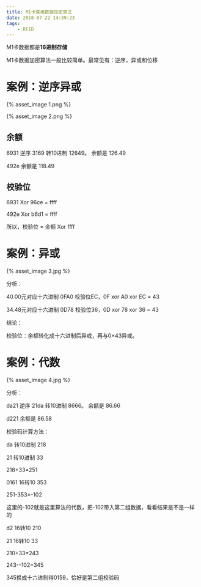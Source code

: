 ```yaml
---
title: M1卡常用数据加密算法
date: 2018-07-22 14:39:23
tags:
	- RFID
---
```


M1卡数据都是**16进制存储**

M1卡数据加密算法一般比较简单。最常见有：逆序，异或和位移

# 案例：逆序异或 #

{% asset_image 1.png %}

{% asset_image 2.png %}

## 余额 ##

6931 逆序 3169 转10进制 12649。 余额是 126.49

492e  余额是 118.49

## 校验位 ##

6931 Xor 96ce = ffff

492e Xor b6d1 = ffff

所以，校验位 = 金额 Xor ffff

# 案例：异或 #

{% asset_image 3.jpg %}

分析：

40.00元对应十六进制 0FA0 校验位EC，0F xor A0 xor EC = 43

34.48元对应十六进制 0D78 校验位36，0D xor 78 xor 36 = 43

结论：

校验位：余额转化成十六进制后异或，再与0×43异或。

# 案例：代数 #

{% asset_image 4.jpg %}

分析：

da21 逆序 21da 转10进制 8666。 余额是 86.66

d221  余额是 86.58

校验码计算方法：

da 转10进制 218

21 转10进制 33

218+33=251

0161 16转10 353

251-353=-102

这里的-102就是这里算法的代数，把-102带入第二组数据，看看结果是不是一样的

d2 16转10 210

21 16转10 33

210+33=243

243--102=345

345换成十六进制得0159，恰好是第二组校验码